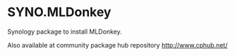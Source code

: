 SYNO.MLDonkey
=============

Synology package to install MLDonkey.

Also available at community package hub repository http://www.cphub.net/
